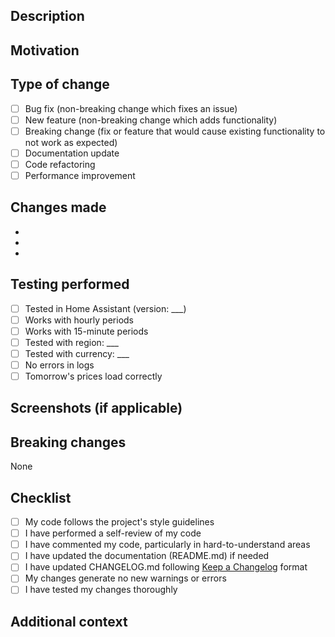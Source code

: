 ## Description
<!-- Provide a clear and concise description of your changes -->

## Motivation
<!-- Why is this change needed? What problem does it solve? -->

## Type of change
<!-- Mark the relevant option with an "x" -->

- [ ] Bug fix (non-breaking change which fixes an issue)
- [ ] New feature (non-breaking change which adds functionality)
- [ ] Breaking change (fix or feature that would cause existing functionality to not work as expected)
- [ ] Documentation update
- [ ] Code refactoring
- [ ] Performance improvement

## Changes made
<!-- List the specific changes you made -->

- 
- 
- 

## Testing performed
<!-- Describe the testing you have performed -->

- [ ] Tested in Home Assistant (version: ___)
- [ ] Works with hourly periods
- [ ] Works with 15-minute periods
- [ ] Tested with region: ___
- [ ] Tested with currency: ___
- [ ] No errors in logs
- [ ] Tomorrow's prices load correctly

## Screenshots (if applicable)
<!-- Add screenshots to demonstrate the changes -->

## Breaking changes
<!-- List any breaking changes, or write "None" -->

None

## Checklist
<!-- Mark completed items with an "x" -->

- [ ] My code follows the project's style guidelines
- [ ] I have performed a self-review of my code
- [ ] I have commented my code, particularly in hard-to-understand areas
- [ ] I have updated the documentation (README.md) if needed
- [ ] I have updated CHANGELOG.md following [Keep a Changelog](https://keepachangelog.com/) format
- [ ] My changes generate no new warnings or errors
- [ ] I have tested my changes thoroughly

## Additional context
<!-- Add any other context about the pull request here -->
